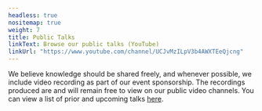 ```yaml
---
headless: true
nositemap: true
weight: 7
title: Public Talks
linkText: Browse our public talks (YouTube)
linkUrl: "https://www.youtube.com/channel/UCJvMzILpV3b4AWXTEeQjcng"
---
```

We believe knowledge should be shared freely, and whenever possible, we include video recording as part of our event sponsorship. The recordings produced are and will remain free to view on our public video channels. You can view a list of prior and upcoming talks [here](https://github.com/protocol/research/blob/master/research-events/research-seminars.md).
